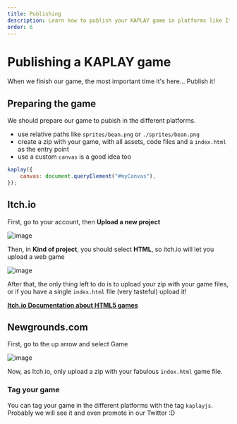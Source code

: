 ```yaml
---
title: Publishing
description: Learn how to publish your KAPLAY game in platforms like Itch.io or Newgrounds.com.
order: 6
---
```


# Publishing a KAPLAY game

When we finish our game, the most important time it's here... Publish it!

## Preparing the game

We should prepare our game to pubish in the different platforms.

-   use relative paths like `sprites/bean.png` or `./sprites/bean.png`
-   create a zip with your game, with all assets, code files and a `index.html` as
    the entry point
-   use a custom `canvas` is a good idea too

```js
kaplay({
    canvas: document.queryElement("#myCanvas"),
});
```

## Itch.io

First, go to your account, then **Upload a new project**

![image](/publishing/itchio-1.png)

Then, in **Kind of project**, you should select **HTML**, so itch.io will let
you upload a web game

![image](/publishing/itchio-2.png)

After that, the only thing left to do is to upload your zip with your game
files, or if you have a single `index.html` file (very tasteful) upload it!

[**Itch.io Documentation about HTML5 games**](https://itch.io/docs/creators/html5)

## Newgrounds.com

First, go to the up arrow and select Game

![image](/publishing/newgrounds-1.png)

Now, as Itch.io, only upload a zip with your fabulous `index.html` game file.

### Tag your game

You can tag your game in the different platforms with the tag `kaplayjs`.
Probably we will see it and even promote in our Twitter :D
